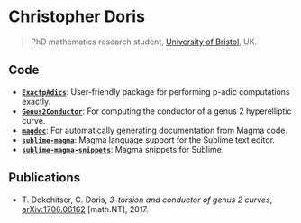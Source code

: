 ---
---

# Christopher Doris
> PhD mathematics research student, [University of Bristol](https://www.bristolmathsresearch.org), UK.

## Code
- **[`ExactpAdics`](/ExactpAdics)**: User-friendly package for performing p-adic computations exactly.
- **[`Genus2Conductor`](/Genus2Conductor)**: For computing the conductor of a genus 2 hyperelliptic curve.
- **[`magdoc`](/magdoc)**: For automatically generating documentation from Magma code.
- **[`sublime-magma`](https://packagecontrol.io/packages/Magma)**: Magma language support for the Sublime text editor.
- **[`sublime-magma-snippets`](https://packagecontrol.io/packages/MagmaSnippets)**: Magma snippets for Sublime.

## Publications
- T. Dokchitser, C. Doris, *3-torsion and conductor of genus 2 curves*, [arXiv:1706.06162](https://arxiv.org/abs/1706.06162) \[math.NT], 2017.
